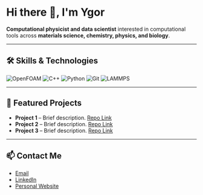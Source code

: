# Hi there 👋, I'm Ygor

**Computational physicist and data scientist** interested in computational tools across **materials science, chemistry, physics, and biology**.

---

## 🛠 Skills & Technologies

![OpenFOAM](https://img.shields.io/badge/-OpenFOAM-0055FF?style=flat-square&logo=opencollective)
![C++](https://img.shields.io/badge/-C++-00599C?style=flat-square&logo=c%2B%2B&logoColor=white)
![Python](https://img.shields.io/badge/-Python-3776AB?style=flat-square&logo=python&logoColor=white)
![Git](https://img.shields.io/badge/-Git-F05032?style=flat-square&logo=git&logoColor=white)
![LAMMPS](https://img.shields.io/badge/-LAMMPS-FF6F00?style=flat-square)

---

## 📂 Featured Projects

- **Project 1** – Brief description. [Repo Link](#)  
- **Project 2** – Brief description. [Repo Link](#)  
- **Project 3** – Brief description. [Repo Link](#)  

---

## 📫 Contact Me

- [Email](mailto:your.email@example.com)  
- [LinkedIn](https://www.linkedin.com/in/yourprofile)  
- [Personal Website](https://yourwebsite.com)  
